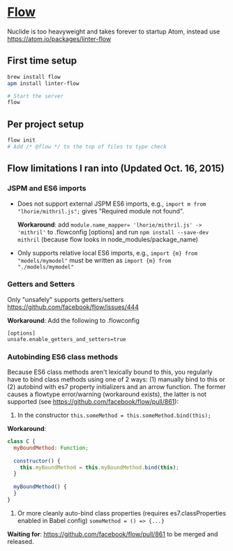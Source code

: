 # [Flow](http://flowtype.org/)
Nuclide is too heavyweight and takes forever to startup Atom, instead use https://atom.io/packages/linter-flow
## First time setup
```bash
brew install flow
apm install linter-flow

# Start the server
flow
```

## Per project setup
```bash
flow init
# Add /* @flow */ to the top of files to type check
```

## Flow limitations I ran into (Updated Oct. 16, 2015)
### JSPM and ES6 imports
- Does not support external JSPM ES6 imports, e.g., ```import m from "lhorie/mithril.js";``` gives "Required module not found". 
  
  **Workaround**: add ```module.name_mapper= 'lhorie/mithril.js' -> 'mithril'``` to .flowconfig [options] and run ```npm install --save-dev mithril``` (because flow looks in node_modules/package_name)
- Only supports relative local ES6 imports, e.g., ```import {m} from "models/mymodel"``` must be written as ```import {m} from "./models/mymodel"```

### Getters and Setters
Only "unsafely" supports getters/setters https://github.com/facebook/flow/issues/444

**Workaround**: Add the following to .flowconfig
```
[options]
unsafe.enable_getters_and_setters=true
```

### Autobinding ES6 class methods
Because ES6 class methods aren't lexically bound to this, you regularly have to bind class methods using one of 2 ways: (1) manually bind to this or (2) autobind with es7 property initializers and an arrow function. The former causes a flowtype error/warning (workaround exists), the latter is not supported (see https://github.com/facebook/flow/pull/861):

1. In the constructor ```this.someMethod = this.someMethod.bind(this);```

  **Workaround**:
  ```javascript
  class C {
    myBoundMethod: Function;
    
    constructor() {
      this.myBoundMethod = this.myBoundMethod.bind(this);
    }
    
    myBoundMethod() {
    }
  }
  ```
1. Or more cleanly auto-bind class properties (requires es7.classProperties enabled in Babel config) ```someMethod = () => {...}```

  **Waiting for**: https://github.com/facebook/flow/pull/861 to be merged and released.

